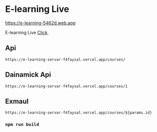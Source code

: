 # E-learning Live 
https://e-learning-5462d.web.app

E-learning Live [Click](https://e-learning-5462d.web.app).

## Api
`https://e-learning-servar-f4faysal.vercel.app/courses/`

## Dainamick Api
`https://e-learning-servar-f4faysal.vercel.app/courses/1`

## Exmaul
`https://e-learning-servar-f4faysal.vercel.app/courses/${params.id}`


### `npm run build`

